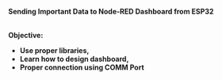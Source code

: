 <b>Sending Important Data to Node-RED Dashboard from ESP32</b><br><br>

<b>Objective:<br>
- Use proper libraries,
- Learn how to design dashboard,
- Proper connection using COMM Port

<b>
